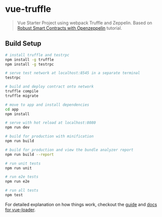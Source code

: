 # vue-truffle

> Vue Starter Project using webpack Truffle and Zeppelin. Based on [Robust Smart Contracts with Openzeppelin](http://truffleframework.com/tutorials/robust-smart-contracts-with-openzeppelin) tutorial.

## Build Setup

``` bash
# install truffle and testrpc
npm install -g truffle
npm install -g testrpc

# serve test network at localhost:8545 in a separate terminal
testrpc

# build and deploy contract onto network
truffle compile
truffle migrate

# move to app and install dependencies
cd app
npm install

# serve with hot reload at localhost:8080
npm run dev

# build for production with minification
npm run build

# build for production and view the bundle analyzer report
npm run build --report

# run unit tests
npm run unit

# run e2e tests
npm run e2e

# run all tests
npm test
```

For detailed explanation on how things work, checkout the [guide](http://vuejs-templates.github.io/webpack/) and [docs for vue-loader](http://vuejs.github.io/vue-loader).
